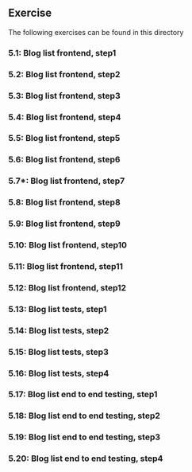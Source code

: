 ## Exercise

The following exercises can be found in this directory

### 5.1: Blog list frontend, step1

### 5.2: Blog list frontend, step2

### 5.3: Blog list frontend, step3

### 5.4: Blog list frontend, step4

### 5.5: Blog list frontend, step5

### 5.6: Blog list frontend, step6

### 5.7*: Blog list frontend, step7

### 5.8: Blog list frontend, step8

### 5.9: Blog list frontend, step9

### 5.10: Blog list frontend, step10

### 5.11: Blog list frontend, step11

### 5.12: Blog list frontend, step12

### 5.13: Blog list tests, step1

### 5.14: Blog list tests, step2

### 5.15: Blog list tests, step3

### 5.16: Blog list tests, step4

### 5.17: Blog list end to end testing, step1

### 5.18: Blog list end to end testing, step2

### 5.19: Blog list end to end testing, step3

### 5.20: Blog list end to end testing, step4